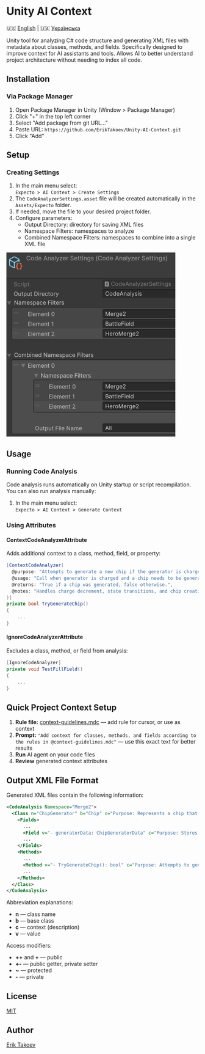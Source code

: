 # Unity AI Context

🇺🇸 [English](README.md) | 🇺🇦 [Українська](README_UA.md)

Unity tool for analyzing C# code structure and generating XML files with metadata about classes, methods, and fields. Specifically designed to improve context for AI assistants and tools. Allows AI to better understand project architecture without needing to index all code.

## Installation

### Via Package Manager

1. Open Package Manager in Unity (Window > Package Manager)
2. Click "+" in the top left corner
3. Select "Add package from git URL..."
4. Paste URL: `https://github.com/ErikTakoev/Unity-AI-Context.git`
5. Click "Add"

## Setup

### Creating Settings

1. In the main menu select:  
   `Expecto > AI Context > Create Settings`
2. The `CodeAnalyzerSettings.asset` file will be created automatically in the `Assets/Expecto` folder.
3. If needed, move the file to your desired project folder.
4. Configure parameters:
   - Output Directory: directory for saving XML files
   - Namespace Filters: namespaces to analyze
   - Combined Namespace Filters: namespaces to combine into a single XML file

![Create Settings Step 2](Readme/Settings/CreateSettings2.png)

## Usage

### Running Code Analysis

Code analysis runs automatically on Unity startup or script recompilation. You can also run analysis manually:

1. In the main menu select:  
   `Expecto > AI Context > Generate Context`

### Using Attributes

#### ContextCodeAnalyzerAttribute

Adds additional context to a class, method, field, or property:

```csharp
[ContextCodeAnalyzer(
  @purpose: "Attempts to generate a new chip if the generator is charged and there is free space.",
  @usage: "Call when generator is charged and a chip needs to be generated, either automatically or manually.",
  @returns: "True if a chip was generated, false otherwise.",
  @notes: "Handles charge decrement, state transitions, and chip creation. Sets waiting state if no space is available."
)]
private bool TryGenerateChip()
{
    ...
}
```

#### IgnoreCodeAnalyzerAttribute

Excludes a class, method, or field from analysis:

```csharp
[IgnoreCodeAnalyzer]
private void TestFillField()
{
    ...
}
```

## Quick Project Context Setup
1. **Rule file:** [context-guidelines.mdc](Rules/context-guidelines.mdc) — add rule for cursor, or use as context
2. **Prompt:** `"Add context for classes, methods, and fields according to the rules in @context-guidelines.mdc"` — use this exact text for better results
3. **Run** AI agent on your code files
4. **Review** generated context attributes

## Output XML File Format

Generated XML files contain the following information:

```xml
<CodeAnalysis Namespace="Merge2">
  <Class n="ChipGenerator" b="Chip" c="Purpose: Represents a chip that can generate other chips, supporting both automatic and manual generation modes.; Usage: Attach to a cell in the game field. Initialize with ChipData. Handles chip generation, charging, and visual effects.; Notes: Manages event subscriptions, runtime state, and effect activation. Key for gameplay mechanics involving chip creation and field interaction.">
    <Fields>
      ...
      <Field v="- generatorData: ChipGeneratorData" c="Purpose: Stores static configuration for the chip generator.; Usage: Initialized in Init from ChipData. Used for generation logic.; Notes: Should not be null. Affects generator mode and chip creation." />
      ...
    </Fields>
    <Methods>
      ...
      <Method v="- TryGenerateChip(): bool" c="Purpose: Attempts to generate a new chip if the generator is charged and there is free space.; Usage: Call when generator is charged and a chip needs to be generated, either automatically or manually.; Returns: True if a chip was generated, false otherwise.; Notes: Handles charge decrement, state transitions, and chip creation. Sets waiting state if no space is available." />
      ...
    </Methods>
  </Class>
</CodeAnalysis>
```

Abbreviation explanations:
- **n** — class name
- **b** — base class
- **c** — context (description)
- **v** — value

Access modifiers:
- **++** and **+** — public
- **+-** — public getter, private setter
- **~** — protected
- **-** — private

## License

[MIT](LICENSE)

## Author

[Erik Takoev](https://github.com/ErikTakoev/)